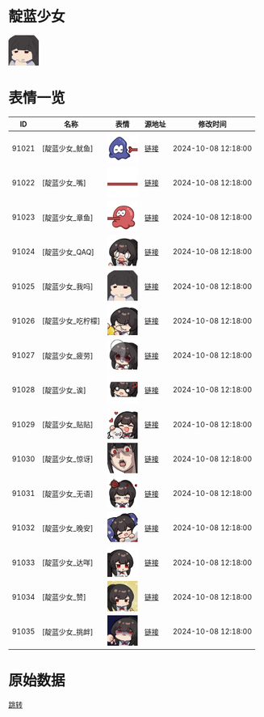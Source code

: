 # 靛蓝少女

<img src="./cover.png" height="60" alt="cover" />

# 表情一览

|ID|名称|表情|源地址|修改时间|
|----|----|----|----|----|
|91021|[靛蓝少女_鱿鱼]|<img src="./pic/091021_%5B靛蓝少女_鱿鱼%5D.png" height="60" alt="鱿鱼"/>|[链接](https://i0.hdslb.com/bfs/garb/40a757cc8f8f254c2efc97c2aede3c5f85e9c9e8.png)|2024-10-08 12:18:00|
|91022|[靛蓝少女_嘴]|<img src="./pic/091022_%5B靛蓝少女_嘴%5D.png" height="60" alt="嘴"/>|[链接](https://i0.hdslb.com/bfs/garb/71130d7be0be8a2206e150a071303dfcbad8749c.png)|2024-10-08 12:18:00|
|91023|[靛蓝少女_章鱼]|<img src="./pic/091023_%5B靛蓝少女_章鱼%5D.png" height="60" alt="章鱼"/>|[链接](https://i0.hdslb.com/bfs/garb/b59b378c8e4cb6dc68cb7a20dcaf872f955d037d.png)|2024-10-08 12:18:00|
|91024|[靛蓝少女_QAQ]|<img src="./pic/091024_%5B靛蓝少女_QAQ%5D.png" height="60" alt="QAQ"/>|[链接](https://i0.hdslb.com/bfs/garb/8bcdd080f08ed1131bc61398b692a5cde0294eb9.png)|2024-10-08 12:18:00|
|91025|[靛蓝少女_我吗]|<img src="./pic/091025_%5B靛蓝少女_我吗%5D.png" height="60" alt="我吗"/>|[链接](https://i0.hdslb.com/bfs/garb/d787096ae3bcd195effe7ee14f595631765bafe6.png)|2024-10-08 12:18:00|
|91026|[靛蓝少女_吃柠檬]|<img src="./pic/091026_%5B靛蓝少女_吃柠檬%5D.png" height="60" alt="吃柠檬"/>|[链接](https://i0.hdslb.com/bfs/garb/190ca04adf1a73e3cf9f697880de85fe560a4ad8.png)|2024-10-08 12:18:00|
|91027|[靛蓝少女_疲劳]|<img src="./pic/091027_%5B靛蓝少女_疲劳%5D.png" height="60" alt="疲劳"/>|[链接](https://i0.hdslb.com/bfs/garb/e6fb72da10748290629cc940bf9296bda9e60876.png)|2024-10-08 12:18:00|
|91028|[靛蓝少女_诶]|<img src="./pic/091028_%5B靛蓝少女_诶%5D.png" height="60" alt="诶"/>|[链接](https://i0.hdslb.com/bfs/garb/e8f22992977207c72bb595cbcf0d25a09314714a.png)|2024-10-08 12:18:00|
|91029|[靛蓝少女_贴贴]|<img src="./pic/091029_%5B靛蓝少女_贴贴%5D.png" height="60" alt="贴贴"/>|[链接](https://i0.hdslb.com/bfs/garb/8d120f46110580e45fbe85b2b54901766dad024b.png)|2024-10-08 12:18:00|
|91030|[靛蓝少女_惊讶]|<img src="./pic/091030_%5B靛蓝少女_惊讶%5D.png" height="60" alt="惊讶"/>|[链接](https://i0.hdslb.com/bfs/garb/12d392a247b7b9c9d8ef4ddf7b9d709e4eb3f4d8.png)|2024-10-08 12:18:00|
|91031|[靛蓝少女_无语]|<img src="./pic/091031_%5B靛蓝少女_无语%5D.png" height="60" alt="无语"/>|[链接](https://i0.hdslb.com/bfs/garb/bc422003cee31fd75b85df880b7d525e386bb804.png)|2024-10-08 12:18:00|
|91032|[靛蓝少女_晚安]|<img src="./pic/091032_%5B靛蓝少女_晚安%5D.png" height="60" alt="晚安"/>|[链接](https://i0.hdslb.com/bfs/garb/e85adfbb059ed76b2472cdb5c28e87785cb78172.png)|2024-10-08 12:18:00|
|91033|[靛蓝少女_达咩]|<img src="./pic/091033_%5B靛蓝少女_达咩%5D.png" height="60" alt="达咩"/>|[链接](https://i0.hdslb.com/bfs/garb/1748e4b664ff4f7a7f180d22b80a956752f2cebb.png)|2024-10-08 12:18:00|
|91034|[靛蓝少女_赞]|<img src="./pic/091034_%5B靛蓝少女_赞%5D.png" height="60" alt="赞"/>|[链接](https://i0.hdslb.com/bfs/garb/ddc59cea7cfed942daeccc2d6ee0e87902d0555b.png)|2024-10-08 12:18:00|
|91035|[靛蓝少女_挑衅]|<img src="./pic/091035_%5B靛蓝少女_挑衅%5D.png" height="60" alt="挑衅"/>|[链接](https://i0.hdslb.com/bfs/garb/ab632b1be091bd34afcaced354e8f03346120d6a.png)|2024-10-08 12:18:00|

# 原始数据

[跳转](./raw.json)

